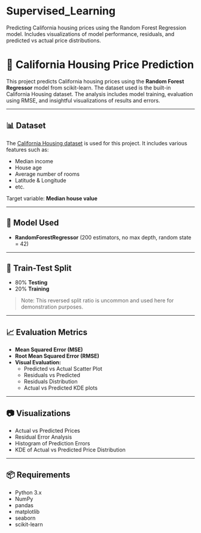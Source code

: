 # Supervised_Learning
Predicting California housing prices using the Random Forest Regression model. Includes visualizations of model performance, residuals, and predicted vs actual price distributions.
# 🏡 California Housing Price Prediction

This project predicts California housing prices using the **Random Forest Regressor** model from scikit-learn. The dataset used is the built-in California Housing dataset. The analysis includes model training, evaluation using RMSE, and insightful visualizations of results and errors.

---

## 📊 Dataset

The [California Housing dataset](https://scikit-learn.org/stable/modules/generated/sklearn.datasets.fetch_california_housing.html) is used for this project. It includes various features such as:

- Median income
- House age
- Average number of rooms
- Latitude & Longitude
- etc.

Target variable: **Median house value**

---

## 🧠 Model Used

- **RandomForestRegressor** (200 estimators, no max depth, random state = 42)

---

## 🧪 Train-Test Split

- 80% **Testing**
- 20% **Training**

> Note: This reversed split ratio is uncommon and used here for demonstration purposes.

---

## 📈 Evaluation Metrics

- **Mean Squared Error (MSE)**
- **Root Mean Squared Error (RMSE)**
- **Visual Evaluation:**
  - Predicted vs Actual Scatter Plot
  - Residuals vs Predicted
  - Residuals Distribution
  - Actual vs Predicted KDE plots

---

## 📷 Visualizations

- Actual vs Predicted Prices  
- Residual Error Analysis  
- Histogram of Prediction Errors  
- KDE of Actual vs Predicted Price Distribution  

---

## 📦 Requirements

- Python 3.x
- NumPy
- pandas
- matplotlib
- seaborn
- scikit-learn


